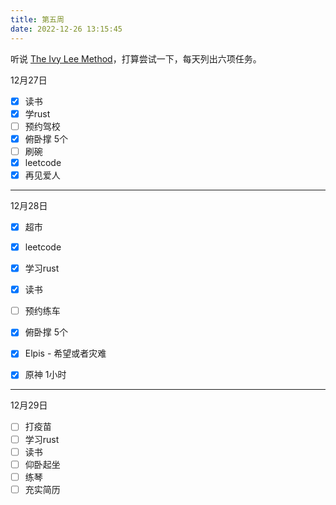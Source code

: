 ```yaml
---
title: 第五周
date: 2022-12-26 13:15:45
---
```

听说 [The Ivy Lee Method](https://jamesclear.com/ivy-lee)，打算尝试一下，每天列出六项任务。

12月27日

- [x] 读书
- [x] 学rust
- [ ] 预约驾校
- [x] 俯卧撑 5个
- [ ] 刷碗
- [x] leetcode
- [x] 再见爱人

---

12月28日

- [x] 超市
- [x] leetcode
- [x] 学习rust
- [x] 读书
- [ ] 预约练车
- [x] 俯卧撑 5个
- [x] Elpis - 希望或者灾难
- [x] 原神 1小时



---

12月29日

- [ ] 打疫苗
- [ ] 学习rust
- [ ] 读书
- [ ] 仰卧起坐
- [ ] 练琴
- [ ] 充实简历